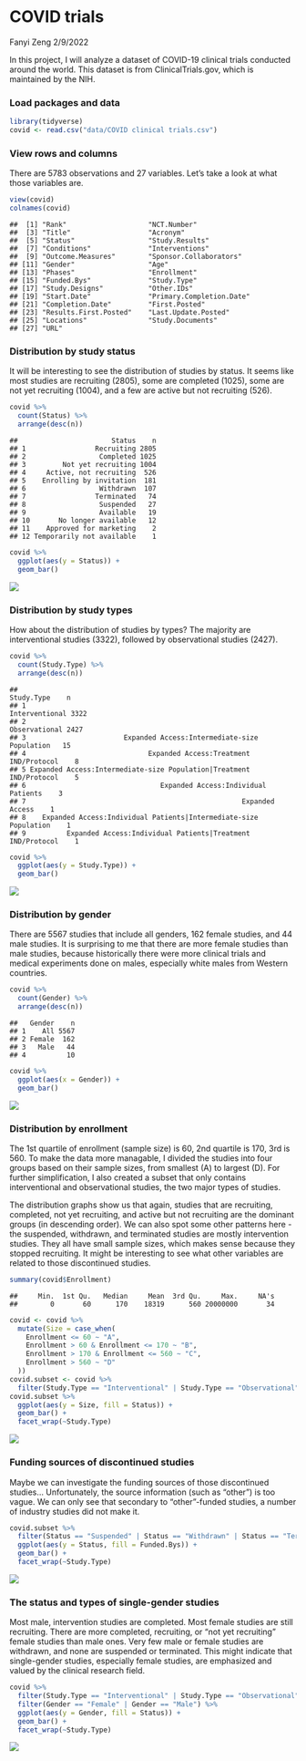 COVID trials
================
Fanyi Zeng
2/9/2022

In this project, I will analyze a dataset of COVID-19 clinical trials
conducted around the world. This dataset is from ClinicalTrials.gov,
which is maintained by the NIH.

### Load packages and data

``` r
library(tidyverse)
covid <- read.csv("data/COVID clinical trials.csv")
```

### View rows and columns

There are 5783 observations and 27 variables. Let’s take a look at what
those variables are.

``` r
view(covid)
colnames(covid)
```

    ##  [1] "Rank"                    "NCT.Number"             
    ##  [3] "Title"                   "Acronym"                
    ##  [5] "Status"                  "Study.Results"          
    ##  [7] "Conditions"              "Interventions"          
    ##  [9] "Outcome.Measures"        "Sponsor.Collaborators"  
    ## [11] "Gender"                  "Age"                    
    ## [13] "Phases"                  "Enrollment"             
    ## [15] "Funded.Bys"              "Study.Type"             
    ## [17] "Study.Designs"           "Other.IDs"              
    ## [19] "Start.Date"              "Primary.Completion.Date"
    ## [21] "Completion.Date"         "First.Posted"           
    ## [23] "Results.First.Posted"    "Last.Update.Posted"     
    ## [25] "Locations"               "Study.Documents"        
    ## [27] "URL"

### Distribution by study status

It will be interesting to see the distribution of studies by status. It
seems like most studies are recruiting (2805), some are completed
(1025), some are not yet recruiting (1004), and a few are active but not
recruiting (526).

``` r
covid %>%
  count(Status) %>%
  arrange(desc(n))
```

    ##                       Status    n
    ## 1                 Recruiting 2805
    ## 2                  Completed 1025
    ## 3         Not yet recruiting 1004
    ## 4     Active, not recruiting  526
    ## 5    Enrolling by invitation  181
    ## 6                  Withdrawn  107
    ## 7                 Terminated   74
    ## 8                  Suspended   27
    ## 9                  Available   19
    ## 10       No longer available   12
    ## 11    Approved for marketing    2
    ## 12 Temporarily not available    1

``` r
covid %>%
  ggplot(aes(y = Status)) +
  geom_bar()
```

![](COVID-trials_files/figure-gfm/status-1.png)<!-- -->

### Distribution by study types

How about the distribution of studies by types? The majority are
interventional studies (3322), followed by observational studies (2427).

``` r
covid %>%
  count(Study.Type) %>%
  arrange(desc(n))
```

    ##                                                            Study.Type    n
    ## 1                                                      Interventional 3322
    ## 2                                                       Observational 2427
    ## 3                        Expanded Access:Intermediate-size Population   15
    ## 4                              Expanded Access:Treatment IND/Protocol    8
    ## 5 Expanded Access:Intermediate-size Population|Treatment IND/Protocol    5
    ## 6                                 Expanded Access:Individual Patients    3
    ## 7                                                     Expanded Access    1
    ## 8    Expanded Access:Individual Patients|Intermediate-size Population    1
    ## 9          Expanded Access:Individual Patients|Treatment IND/Protocol    1

``` r
covid %>%
  ggplot(aes(y = Study.Type)) +
  geom_bar()
```

![](COVID-trials_files/figure-gfm/type-1.png)<!-- -->

### Distribution by gender

There are 5567 studies that include all genders, 162 female studies, and
44 male studies. It is surprising to me that there are more female
studies than male studies, because historically there were more clinical
trials and medical experiments done on males, especially white males
from Western countries.

``` r
covid %>%
  count(Gender) %>%
  arrange(desc(n))
```

    ##   Gender    n
    ## 1    All 5567
    ## 2 Female  162
    ## 3   Male   44
    ## 4          10

``` r
covid %>%
  ggplot(aes(x = Gender)) +
  geom_bar()
```

![](COVID-trials_files/figure-gfm/gender-1.png)<!-- -->

### Distribution by enrollment

The 1st quartile of enrollment (sample size) is 60, 2nd quartile is 170,
3rd is 560. To make the data more managable, I divided the studies into
four groups based on their sample sizes, from smallest (A) to largest
(D). For further simplification, I also created a subset that only
contains interventional and observational studies, the two major types
of studies.

The distribution graphs show us that again, studies that are recruiting,
completed, not yet recruiting, and active but not recruiting are the
dominant groups (in descending order). We can also spot some other
patterns here - the suspended, withdrawn, and terminated studies are
mostly intervention studies. They all have small sample sizes, which
makes sense because they stopped recruiting. It might be interesting to
see what other variables are related to those discontinued studies.

``` r
summary(covid$Enrollment)
```

    ##     Min.  1st Qu.   Median     Mean  3rd Qu.     Max.     NA's 
    ##        0       60      170    18319      560 20000000       34

``` r
covid <- covid %>%
  mutate(Size = case_when(
    Enrollment <= 60 ~ "A",
    Enrollment > 60 & Enrollment <= 170 ~ "B",
    Enrollment > 170 & Enrollment <= 560 ~ "C",
    Enrollment > 560 ~ "D"
  ))
covid.subset <- covid %>%
  filter(Study.Type == "Interventional" | Study.Type == "Observational")
covid.subset %>%
  ggplot(aes(y = Size, fill = Status)) +
  geom_bar() +
  facet_wrap(~Study.Type)
```

![](COVID-trials_files/figure-gfm/enrollment-1.png)<!-- -->

### Funding sources of discontinued studies

Maybe we can investigate the funding sources of those discontinued
studies… Unfortunately, the source information (such as “other”) is too
vague. We can only see that secondary to “other”-funded studies, a
number of industry studies did not make it.

``` r
covid.subset %>%
  filter(Status == "Suspended" | Status == "Withdrawn" | Status == "Terminated") %>%
  ggplot(aes(y = Status, fill = Funded.Bys)) +
  geom_bar() +
  facet_wrap(~Study.Type)
```

![](COVID-trials_files/figure-gfm/discontinued-studies-1.png)<!-- -->

### The status and types of single-gender studies

Most male, intervention studies are completed. Most female studies are
still recruiting. There are more completed, recruiting, or “not yet
recruiting” female studies than male ones. Very few male or female
studies are withdrawn, and none are suspended or terminated. This might
indicate that single-gender studies, especially female studies, are
emphasized and valued by the clinical research field.

``` r
covid %>%
  filter(Study.Type == "Interventional" | Study.Type == "Observational") %>%
  filter(Gender == "Female" | Gender == "Male") %>%
  ggplot(aes(y = Gender, fill = Status)) +
  geom_bar() +
  facet_wrap(~Study.Type)
```

![](COVID-trials_files/figure-gfm/gender-studies-1.png)<!-- -->

